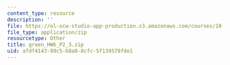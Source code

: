 ```yaml
---
content_type: resource
description: ''
file: https://ol-ocw-studio-app-production.s3.amazonaws.com/courses/10-34-numerical-methods-applied-to-chemical-engineering-fall-2015/afdf414399c568a08cfc5f139578fde1_green_HW6_P2_3.zip
file_type: application/zip
resourcetype: Other
title: green_HW6_P2_3.zip
uid: afdf4143-99c5-68a0-8cfc-5f139578fde1
---
```

